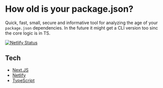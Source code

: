# How old is your package.json?

Quick, fast, small, secure and informative tool for analyzing the age of your `package.json` dependencies. In the future it might get a CLI version too sinc the core logic is in TS.

[![Netlify Status](https://api.netlify.com/api/v1/badges/0256c22c-579a-44d5-958c-05adb341130c/deploy-status)](https://app.netlify.com/sites/how-old-is-your-package/deploys)

## Tech

- [Next.JS](https://nextjs.org)
- [Netlify](https://netlify.com)
- [TypeScript](https://typescriptlang.org)
